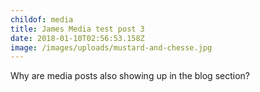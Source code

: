 ```yaml
---
childof: media
title: James Media test post 3
date: 2018-01-10T02:56:53.158Z
image: /images/uploads/mustard-and-chesse.jpg
---
```

Why are media posts also showing up in the blog section?
